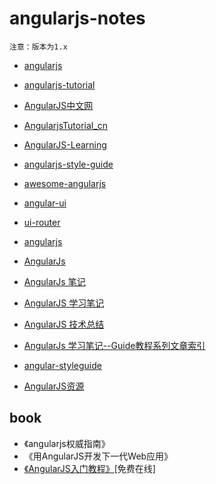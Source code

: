 # angularjs-notes

`注意：版本为1.x`

- [angularjs](https://angularjs.org/)
- [angularjs-tutorial](http://www.runoob.com/angularjs/angularjs-tutorial.html)
- [AngularJS中文网](http://www.angularjs.net.cn/)

- [AngularjsTutorial_cn](https://github.com/zensh/AngularjsTutorial_cn)
- [AngularJS-Learning](https://github.com/jmcunningham/AngularJS-Learning/blob/master/ZH-CN.md)
- [angularjs-style-guide](https://github.com/mgechev/angularjs-style-guide/blob/master/README-zh-cn.md)

- [awesome-angularjs](https://github.com/gianarb/awesome-angularjs)

- [angular-ui](https://angular-ui.github.io/)
- [ui-router](https://github.com/angular-ui/ui-router)

- [angularjs](https://github.com/AngularLovers/angularjs)
- [AngularJs](http://www.cnblogs.com/lvdabao/tag/AngularJs/)
- [AngularJs 笔记](http://www.cnblogs.com/ys-ys/tag/AngularJs%20Api/)
- [AngularJS 学习笔记](https://www.zouyesheng.com/angular.html)
- [AngularJS 技术总结](https://www.cnblogs.com/xing901022/p/4931455.html)
- [AngularJs 学习笔记--Guide教程系列文章索引](http://www.cnblogs.com/lcllao/archive/2012/10/18/2728787.html)

- [angular-styleguide](https://github.com/johnpapa/angular-styleguide)
- [AngularJS资源](http://www.iteye.com/news/28651-AngularJS-Google-resource)

## book

- 《angularjs权威指南》
- 《用AngularJS开发下一代Web应用》
- [《AngularJS入门教程》](http://www.ituring.com.cn/book/1206)[免费在线]
